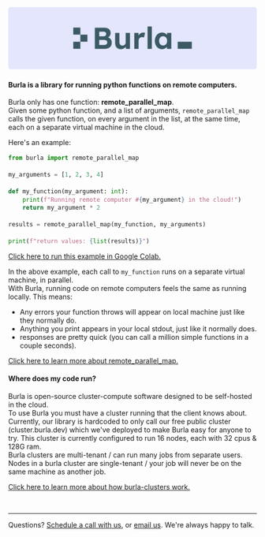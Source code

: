 <p align="center"><img src="https://raw.githubusercontent.com/Burla-Cloud/.github/main/media/readme_banner.png" width=1000></p>

#### Burla is a library for running python functions on remote computers.

Burla only has one function: **remote_parallel_map**.  
Given some python function, and a list of arguments, `remote_parallel_map` calls the given function, on every argument in the list, at the same time, each on a separate virtual machine in the cloud.

Here's an example:
```python
from burla import remote_parallel_map

my_arguments = [1, 2, 3, 4]

def my_function(my_argument: int):
    print(f"Running remote computer #{my_argument} in the cloud!")
    return my_argument * 2
    
results = remote_parallel_map(my_function, my_arguments)

print(f"return values: {list(results)}")
```

[Click here to run this example in Google Colab.](https://colab.research.google.com/drive/17MWiQFyFKxTmNBaq7POGL0juByWIMA3w?usp=sharing)

In the above example, each call to `my_function` runs on a separate virtual machine, in parallel.  
With Burla, running code on remote computers feels the same as running locally. This means:
- Any errors your function throws will appear on local machine just like they normally do.
- Anything you print appears in your local stdout, just like it normally does.
- responses are pretty quick (you can call a million simple functions in a couple seconds).

[Click here to learn more about remote_parallel_map.](https://docs.burla.dev/overview)

#### Where does my code run?
Burla is open-source cluster-compute software designed to be self-hosted in the cloud.  
To use Burla you must have a cluster running that the client knows about.  
Currently, our library is hardcoded to only call our free public cluster (cluster.burla.dev) which we've deployed to make Burla easy for anyone to try. This cluster is currently configured to run 16 nodes, each with 32 cpus & 128G ram.  
Burla clusters are multi-tenant / can run many jobs from separate users.  
Nodes in a burla cluster are single-tenant / your job will never be on the same machine as another job.

[Click here to learn more about how burla-clusters work.](https://docs.burla.dev/overview#how-does-it-work)

&nbsp;
&nbsp;

---
Questions?
[Schedule a call with us](https://cal.com/jakez/burla?duration=30), or [email us](mailto:jake@burla.dev). We're always happy to talk.